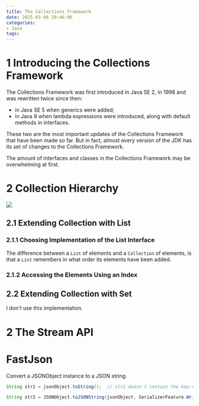```yaml
---
title: The Collections Framework
date: 2025-03-06 20:46:06
categories:
- Java
tags:
---
```


# 1 Introducing the Collections Framework

The Collections Framework was first introduced in Java SE 2, in 1998 and was rewritten twice since then:

* in Java SE 5 when generics were added;
* in Java 8 when lambda expressions were introduced, along with default methods in interfaces.

These two are the most important updates of the Collections Framework that have been made so far. But in fact, almost every version of the JDK has its set of changes to the Collections Framework.

The amount of interfaces and classes in the Collections Framework may be overwhelming at first.

# 2 Collection Hierarchy

<img src="/images/java-collection-hierarchy.png">

## 2.1 Extending Collection with List

### 2.1.1 Choosing Implementation of the List Interface

The difference between a `List` of elements and a `Collection` of elements, is that a `List` remembers in what order its elements have been added.

### 2.1.2 Accessing the Elements Using an Index

## 2.2 Extending Collection with Set

I don't use this implementation.

# 2 The Stream API

# FastJson

Convert a JSONObject instance to a JSON string.

```java
String str1 = jsonObject.toString();  // str1 doesn't contain the key-values whose is null

String str2 = JSONObject.toJSONString(jsonObject, SerializerFeature.WriteMapNullValue);  //the key-values with a null value is contained in str2
```


